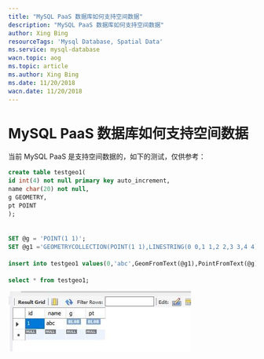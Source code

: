 ```yaml
---
title: "MySQL PaaS 数据库如何支持空间数据"
description: "MySQL PaaS 数据库如何支持空间数据"
author: Xing Bing
resourceTags: 'Mysql Database, Spatial Data'
ms.service: mysql-database
wacn.topic: aog
ms.topic: article
ms.author: Xing Bing
ms.date: 11/20/2018
wacn.date: 11/20/2018
---
```


# MySQL PaaS 数据库如何支持空间数据

当前 MySQL PaaS 是支持空间数据的，如下的测试，仅供参考：

```sql
create table testgeo1(
id int(4) not null primary key auto_increment,
name char(20) not null,
g GEOMETRY,
pt POINT
);


SET @g = 'POINT(1 1)';
SET @g1 ='GEOMETRYCOLLECTION(POINT(1 1),LINESTRING(0 0,1 1,2 2,3 3,4 4))';

insert into testgeo1 values(0,'abc',GeomFromText(@g1),PointFromText(@g));

select * from testgeo1;
```

![01](media/aog-sql-database-howto-mysql-database-support-spatial-data/01.jpg "01")